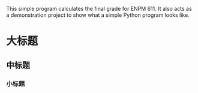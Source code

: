 This simple program calculates the final grade for ENPM 611. It also acts as a demonstration project to show what a simple Python program looks like. 

# 大标题

## 中标题

### 小标题